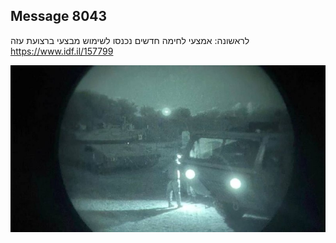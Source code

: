 ## Message 8043

לראשונה:
אמצעי לחימה חדשים נכנסו לשימוש מבצעי ברצועת עזה
https://www.idf.il/157799

![Photo](./8043/8043_photo.jpg)
